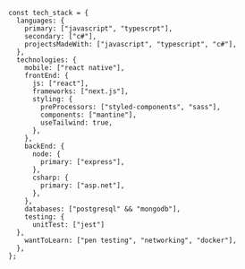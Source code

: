 

```
const tech_stack = {
  languages: {
    primary: ["javascript", "typescrpt"],
    secondary: ["c#"],
    projectsMadeWith: ["javascript", "typescript", "c#"],
  },
  technologies: {
    mobile: ["react native"],
    frontEnd: {
      js: ["react"],
      frameworks: ["next.js"],
      styling: {
        preProcessors: ["styled-components", "sass"],
        components: ["mantine"],
        useTailwind: true,
      },
    },
    backEnd: {
      node: {
        primary: ["express"],
      },
      csharp: {
        primary: ["asp.net"],
      },
    },
    databases: ["postgresql" && "mongodb"],
    testing: {
      unitTest: ["jest"]
  },
    wantToLearn: ["pen testing", "networking", "docker"],
  },
};
```
<!--
**Remzo00/Remzo00** is a ✨ _special_ ✨ repository because its `README.md` (this file) appears on your GitHub profile.

Here are some ideas to get you started:

- 🔭 I’m currently working on ...
- 🌱 I’m currently learning ...
- 👯 I’m looking to collaborate on ...
- 🤔 I’m looking for help with ...
- 💬 Ask me about ...
- 📫 How to reach me: ...
- 😄 Pronouns: ...
- ⚡ Fun fact: ...
-->

